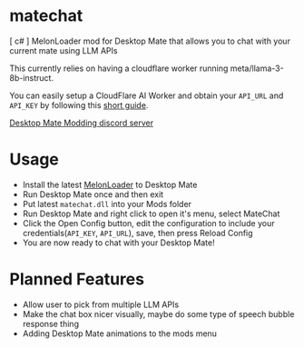 # matechat
[ c# ] MelonLoader mod for Desktop Mate that allows you to chat with your current mate using LLM APIs

This currently relies on having a cloudflare worker running meta/llama-3-8b-instruct. 

You can easily setup a CloudFlare AI Worker and obtain your `API_URL` and `API_KEY` by following this [short guide](https://developers.cloudflare.com/workers-ai/get-started/rest-api/).

[Desktop Mate Modding discord server](https://discord.gg/Xu7pEU24kw)

# Usage
- Install the latest [MelonLoader](https://github.com/LavaGang/MelonLoader/) to Desktop Mate
- Run Desktop Mate once and then exit
- Put latest `matechat.dll` into your Mods folder
- Run Desktop Mate and right click to open it's menu, select MateChat
- Click the Open Config button, edit the configuration to include your credentials(`API_KEY`, `API_URL`), save, then press Reload Config
- You are now ready to chat with your Desktop Mate!

# Planned Features
- Allow user to pick from multiple LLM APIs
- Make the chat box nicer visually, maybe do some type of speech bubble response thing
- Adding Desktop Mate animations to the mods menu
